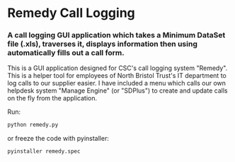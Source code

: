 # Remedy Call Logging
### A call logging GUI application which takes a Minimum DataSet file (.xls), traverses it, displays information then using automatically fills out a call form.

This is a GUI application designed for CSC's call logging system "Remedy". This is a helper tool for employees of North Bristol Trust's IT department to log calls to our supplier easier. I have included a menu which calls our own helpdesk system "Manage Engine" (or "SDPlus") to create and update calls on the fly from the application.

Run:
```python
python remedy.py
```

or freeze the code with pyinstaller:
```python
pyinstaller remedy.spec
```